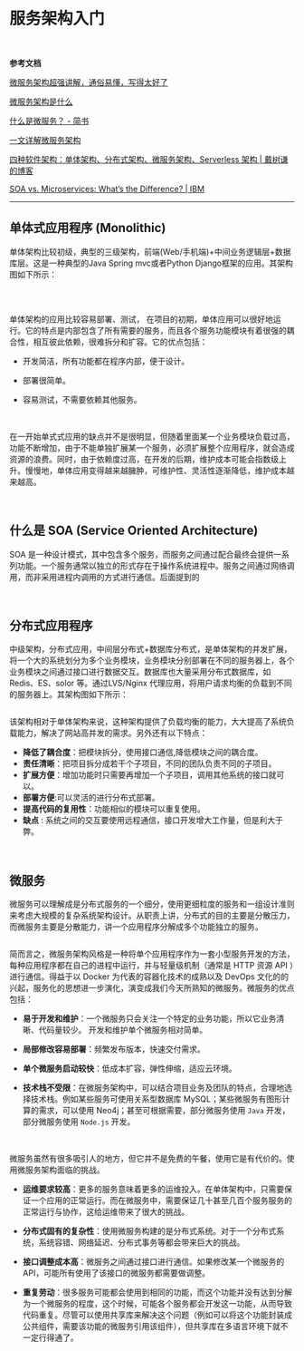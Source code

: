 # 服务架构入门

&emsp;

**参考文档**

[微服务架构超强讲解，通俗易懂，写得太好了](https://cloud.tencent.com/developer/news/841137)

[微服务架构是什么](https://www.zhihu.com/question/65502802)

[什么是微服务？ - 简书](https://www.jianshu.com/p/a8629bf2248a)

[一文详解微服务架构](https://www.cnblogs.com/skabyy/p/11396571.html)

[四种软件架构：单体架构、分布式架构、微服务架构、Serverless 架构 | 戴树谦的博客](https://crimsonromance.github.io/2019/03/23/%E5%9B%9B%E7%A7%8D%E8%BD%AF%E4%BB%B6%E6%9E%B6%E6%9E%84%EF%BC%9A%E5%8D%95%E4%BD%93%E6%9E%B6%E6%9E%84%E3%80%81%E5%88%86%E5%B8%83%E5%BC%8F%E6%9E%B6%E6%9E%84%E3%80%81%E5%BE%AE%E6%9C%8D%E5%8A%A1%E6%9E%B6%E6%9E%84%E3%80%81Serverless%E6%9E%B6%E6%9E%84/)

[SOA vs. Microservices: What’s the Difference? | IBM](https://www.ibm.com/cloud/blog/soa-vs-microservices)

---

## 单体式应用程序 (Monolithic)

单体架构比较初级，典型的三级架构，前端(Web/手机端)+中间业务逻辑层+数据库层。这是一种典型的Java Spring mvc或者Python Django框架的应用。其架构图如下所示：

<img src="https://crimsonromance.github.io/2019/03/23/%E5%9B%9B%E7%A7%8D%E8%BD%AF%E4%BB%B6%E6%9E%B6%E6%9E%84%EF%BC%9A%E5%8D%95%E4%BD%93%E6%9E%B6%E6%9E%84%E3%80%81%E5%88%86%E5%B8%83%E5%BC%8F%E6%9E%B6%E6%9E%84%E3%80%81%E5%BE%AE%E6%9C%8D%E5%8A%A1%E6%9E%B6%E6%9E%84%E3%80%81Serverless%E6%9E%B6%E6%9E%84/1.png" title="" alt="" data-align="center">

&emsp;

单体架构的应用比较容易部署、测试， 在项目的初期，单体应用可以很好地运行。它的特点是内部包含了所有需要的服务，而且各个服务功能模块有着很强的耦合性，相互彼此依赖，很难拆分和扩容。它的优点包括：

* 开发简洁，所有功能都在程序内部，便于设计。

* 部署很简单。

* 容易测试，不需要依赖其他服务。
  
  &emsp;

在一开始单式式应用的缺点并不是很明显，但随着里面某一个业务模块负载过高，功能不断增加，由于不能单独扩展某一个服务，必须扩展整个应用程序，就会造成资源的浪费。同时，由于依赖度过高，在开发的后期，维护成本可能会指数级上升。慢慢地，单体应用变得越来越臃肿，可维护性、灵活性逐渐降低，维护成本越来越高。

&emsp;

## 什么是 SOA (Service Oriented Architecture)

SOA 是一种设计模式，其中包含多个服务，而服务之间通过配合最终会提供一系列功能。一个服务通常以独立的形式存在于操作系统进程中。服务之间通过网络调用，而非采用进程内调用的方式进行通信。后面提到的

&emsp;

## 分布式应用程序

中级架构，分布式应用，中间层分布式+数据库分布式，是单体架构的并发扩展，将一个大的系统划分为多个业务模块，业务模块分别部署在不同的服务器上，各个业务模块之间通过接口进行数据交互。数据库也大量采用分布式数据库，如 Redis、ES、solor 等。通过LVS/Nginx 代理应用，将用户请求均衡的负载到不同的服务器上。其架构图如下所示：

<img src="https://crimsonromance.github.io/2019/03/23/%E5%9B%9B%E7%A7%8D%E8%BD%AF%E4%BB%B6%E6%9E%B6%E6%9E%84%EF%BC%9A%E5%8D%95%E4%BD%93%E6%9E%B6%E6%9E%84%E3%80%81%E5%88%86%E5%B8%83%E5%BC%8F%E6%9E%B6%E6%9E%84%E3%80%81%E5%BE%AE%E6%9C%8D%E5%8A%A1%E6%9E%B6%E6%9E%84%E3%80%81Serverless%E6%9E%B6%E6%9E%84/2.png" title="" alt="" data-align="center">

该架构相对于单体架构来说，这种架构提供了负载均衡的能力，大大提高了系统负载能力，解决了网站高并发的需求。另外还有以下特点：

- **降低了耦合度**：把模块拆分，使用接口通信,降低模块之间的耦合度。
- **责任清晰**：把项目拆分成若干个子项目，不同的团队负责不同的子项目。
- **扩展方便**：增加功能时只需要再增加一个子项目，调用其他系统的接口就可以。
- **部署方便**:可以灵活的进行分布式部署。
- **提高代码的复用性**：功能相似的模块可以重复使用。
- **缺点** : 系统之间的交互要使用远程通信，接口开发增大工作量，但是利大于弊。

&emsp; 

## 微服务

微服务可以理解成是分布式服务的一个细分，使用更细粒度的服务和一组设计准则来考虑大规模的复杂系统架构设计。从职责上讲，分布式的目的主要是分散压力，而微服务主要是分散能力，讲一个应用程序分解成多个功能独立的服务。

<img src="https://crimsonromance.github.io/2019/03/23/%E5%9B%9B%E7%A7%8D%E8%BD%AF%E4%BB%B6%E6%9E%B6%E6%9E%84%EF%BC%9A%E5%8D%95%E4%BD%93%E6%9E%B6%E6%9E%84%E3%80%81%E5%88%86%E5%B8%83%E5%BC%8F%E6%9E%B6%E6%9E%84%E3%80%81%E5%BE%AE%E6%9C%8D%E5%8A%A1%E6%9E%B6%E6%9E%84%E3%80%81Serverless%E6%9E%B6%E6%9E%84/3.png" title="" alt="" data-align="center">

简而言之，微服务架构风格是一种将单个应用程序作为一套小型服务开发的方法，每种应用程序都在自己的进程中运行，并与轻量级机制（通常是 HTTP 资源 API ）进行通信。得益于以 Docker 为代表的容器化技术的成熟以及 DevOps 文化的的兴起，服务化的思想进一步演化，演变成我们今天所熟知的微服务。微服务的优点包括：

* **易于开发和维护**：一个微服务只会关注一个特定的业务功能，所以它业务清晰、代码量较少。 开发和维护单个微服务相对简单。

* **局部修改容易部署**：频繁发布版本，快速交付需求。

* **单个微服务启动较快**：低成本扩容，弹性伸缩，适应云环境。

* **技术栈不受限**：在微服务架构中，可以结合项目业务及团队的特点，合理地选择技术栈。例如某些服务可使用关系型数据库 MySQL；某些微服务有图形计算的需求，可以使用 Neo4j；甚至可根据需要，部分微服务使用 `Java` 开发，部分微服务使用 `Node.js` 开发。
  
  &emsp;

微服务虽然有很多吸引人的地方，但它并不是免费的午餐，使用它是有代价的。使用微服务架构面临的挑战。

- **运维要求较高**：更多的服务意味着更多的运维投入。在单体架构中，只需要保证一个应用的正常运行。而在微服务中，需要保证几十甚至几百个服务服务的正常运行与协作，这给运维带来了很大的挑战。

- **分布式固有的复杂性**：使用微服务构建的是分布式系统。对于一个分布式系统，系统容错、网络延迟、分布式事务等都会带来巨大的挑战。

- **接口调整成本高**：微服务之间通过接口进行通信。如果修改某一个微服务的API，可能所有使用了该接口的微服务都需要做调整。

- **重复劳动**：很多服务可能都会使用到相同的功能，而这个功能并没有达到分解为一个微服务的程度，这个时候，可能各个服务都会开发这一功能，从而导致代码重复。尽管可以使用共享库来解决这个问题（例如可以将这个功能封装成公共组件，需要该功能的微服务引用该组件），但共享库在多语言环境下就不一定行得通了。
